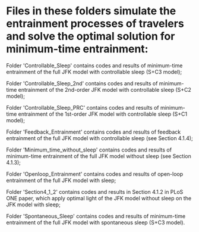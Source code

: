# Files in these folders simulate the entrainment processes of travelers and solve the optimal solution for minimum-time entrainment:

Folder 'Controllable_Sleep' contains codes and results of minimum-time entrainment of the full JFK model with controllable sleep (S+C3 model);

Folder 'Controllable_Sleep_2nd' contains codes and results of minimum-time entrainment of the 2nd-order JFK model with controllable sleep (S+C2 model);

Folder 'Controllable_Sleep_PRC' contains codes and results of minimum-time entrainment of the 1st-order JFK model with controllable sleep (S+C1 model);

Folder 'Feedback_Entrainment' contains codes and results of feedback entrainment of the full JFK model with controllable sleep (see Section 4.1.4);

Folder 'Minimum_time_without_sleep' contains codes and results of minimum-time entrainment of the full JFK model without sleep (see Section 4.1.3);

Folder 'Openloop_Entrainment' contains codes and results of open-loop entrainment of the full JFK model with sleep;

Folder 'Section4_1_2' contains codes and results in Section 4.1.2 in PLoS ONE paper, which apply optimal light of the JFK model without sleep on the JFK model with sleep;

Folder 'Spontaneous_Sleep' contains codes and results of minimum-time entrainment of the full JFK model with spontaneous sleep (S+C3 model).
